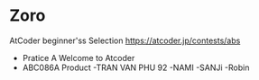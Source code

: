 # Zoro

AtCoder beginner'ss Selection https://atcoder.jp/contests/abs

- Pratice A Welcome to Atcoder
- ABC086A Product
-TRAN VAN PHU 92
-NAMI
-SANJi
-Robin

